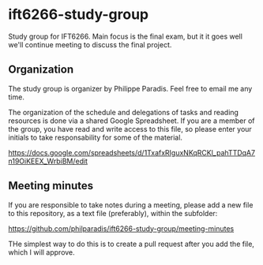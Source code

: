 # ift6266-study-group
Study group for IFT6266. Main focus is the final exam, but it it goes well we'll continue meeting to discuss the final project.

## Organization
The study group is organizer by Philippe Paradis. Feel free to email me any time.

The organization of the schedule and delegations of tasks and reading resources is done via a shared Google Spreadsheet. If you are a member of the group, you have read and write access to this file, so please enter your initials to take responsability for some of the material.

https://docs.google.com/spreadsheets/d/1TxafxRIguxNKqRCKl_pahTTDqA7n19OiKEEX_WrbiBM/edit

## Meeting minutes
If you are responsible to take notes during a meeting, please add a new file to this repository, as a text file (preferably), within the subfolder:

https://github.com/philparadis/ift6266-study-group/meeting-minutes

THe simplest way to do this is to create a pull request after you add the file, which I will approve.
